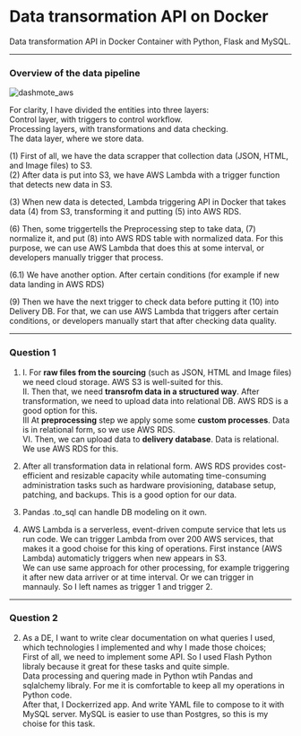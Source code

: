 # Data transormation API on Docker



Data transformation API in Docker Container with Python, Flask and MySQL.
____
### Overview of the data pipeline
![dashmote_aws](https://user-images.githubusercontent.com/53381140/145751154-2b38fb75-8176-4a47-b92b-163934e4b804.png)

For clarity, I have divided the entities into three layers:<br>
Control layer, with triggers to control workflow.<br>
Processing layers, with transformations and data checking.<br>
The data layer, where we store data.<br>

(1) First of all, we have the data scrapper that collection data (JSON, HTML, and Image files) to S3.<br>
(2) After data is put into S3, we have AWS Lambda with a trigger function that detects new data in S3.<br>

(3) When new data is detected, Lambda triggering API in Docker that takes data (4) from S3, transforming it and putting (5) into AWS RDS.<br>

(6) Then, some triggertells the Preprocessing step to take data, (7) normalize it, and put (8) into AWS RDS table with normalized data. For this purpose, we can use AWS Lambda that does this at some interval, or developers manually trigger that process.<br>

(6.1) We have another option. After certain conditions (for example if new data landing in AWS RDS)<br>

(9) Then we have the next trigger to check data before putting it (10) into Delivery DB. For that, we can use AWS Lambda that triggers after certain conditions, or developers manually start that after checking data quality. <br>
____
### Question 1
1. I. For <b>raw files from the sourcing</b> (such as JSON, HTML and Image files) we need cloud storage. AWS S3 is well-suited for this.<br>
II. Then that, we need <b>transrofm data in a structured way</b>. After transformation, we need to upload data into relational DB. AWS RDS is a good option for this.<br>
III At <b>preprocessing</b> step we apply some some <b>custom processes</b>. Data is in relational form, so we use AWS RDS.<br>
VI. Then, we can upload data to <b>delivery database</b>. Data is relational. We use AWS RDS for this.<br>
2. After all transformation data in relational form. AWS RDS provides cost-efficient and resizable capacity while automating time-consuming administration tasks such as hardware provisioning, database setup, patching, and backups. This is a good option for our data. 
3. Pandas .to_sql can handle DB modeling on it own.

4. AWS Lambda is a serverless, event-driven compute service that lets us run code. We can trigger Lambda from over 200 AWS services, that makes it a good choise for this king of operations. First instance (AWS Lambda) automaticly triggers when new appears in S3. <br>
We can use same approach for other processing, for example triggering it after new data arriver or at time interval. Or we can trigger in mannauly. So I left names as trigger 1 and trigger 2.
____
### Question 2

2. As a DE, I want to write clear documentation on what queries I used, which technologies I
implemented and why I made those choices;<br>
First of all, we need to implement some API. So I used Flash Python libraly because it great for these tasks and quite simple.<br>
Data processing and quering made in Python wtih Pandas and sqlalchemy libraly. For me it is comfortable to keep all my operations in Python code.<br>
After that, I Dockerrized app. And write YAML file to compose to it with MySQL server. MySQL is easier to use than Postgres, so this is my choise for this task.<br>
